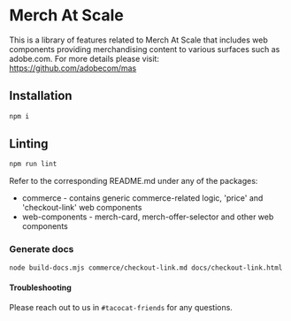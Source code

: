 # Merch At Scale
This is a library of features related to Merch At Scale that includes web components providing merchandising content to various surfaces such as adobe.com. For more details please visit: https://github.com/adobecom/mas

## Installation

```sh
npm i
```

## Linting

```sh
npm run lint
```

Refer to the corresponding README.md under any of the packages:
* commerce - contains generic commerce-related logic, 'price' and 'checkout-link' web components
* web-components - merch-card, merch-offer-selector and other web components

### Generate docs

```sh
node build-docs.mjs commerce/checkout-link.md docs/checkout-link.html
```

#### Troubleshooting
Please reach out to us in `#tacocat-friends` for any questions.
